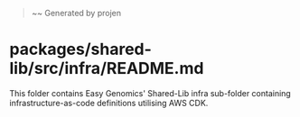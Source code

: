 > ~~ Generated by projen
# packages/shared-lib/src/infra/README.md
This folder contains Easy Genomics' Shared-Lib infra sub-folder containing infrastructure-as-code definitions utilising AWS CDK.